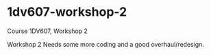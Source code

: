 # 1dv607-workshop-2
Course 1DV607, Workshop 2

Workshop 2
Needs some more coding and a good overhaul/redesign.